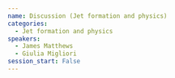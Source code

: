 ```yaml
---
name: Discussion (Jet formation and physics)
categories:
  - Jet formation and physics
speakers:
  - James Matthews
  - Giulia Migliori
session_start: False
---
```


